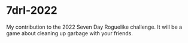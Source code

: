 # 7drl-2022

My contribution to the 2022 Seven Day Roguelike challenge. It will be a game about cleaning up garbage with your friends.